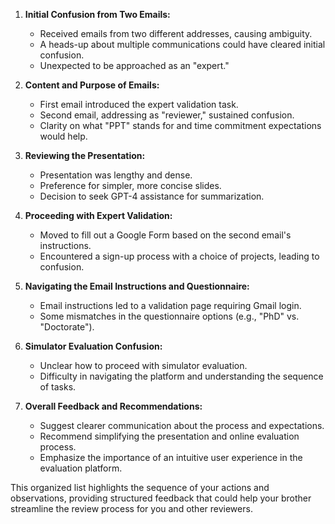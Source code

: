  

1. **Initial Confusion from Two Emails:**
   - Received emails from two different addresses, causing ambiguity.
   - A heads-up about multiple communications could have cleared initial confusion.
   - Unexpected to be approached as an "expert."

2. **Content and Purpose of Emails:**
   - First email introduced the expert validation task.
   - Second email, addressing as "reviewer," sustained confusion.
   - Clarity on what "PPT" stands for and time commitment expectations would help.

3. **Reviewing the Presentation:**
   - Presentation was lengthy and dense.
   - Preference for simpler, more concise slides.
   - Decision to seek GPT-4 assistance for summarization.

4. **Proceeding with Expert Validation:**
   - Moved to fill out a Google Form based on the second email's instructions.
   - Encountered a sign-up process with a choice of projects, leading to confusion.

5. **Navigating the Email Instructions and Questionnaire:**
   - Email instructions led to a validation page requiring Gmail login.
   - Some mismatches in the questionnaire options (e.g., "PhD" vs. "Doctorate").

6. **Simulator Evaluation Confusion:**
   - Unclear how to proceed with simulator evaluation.
   - Difficulty in navigating the platform and understanding the sequence of tasks.

7. **Overall Feedback and Recommendations:**
   - Suggest clearer communication about the process and expectations.
   - Recommend simplifying the presentation and online evaluation process.
   - Emphasize the importance of an intuitive user experience in the evaluation platform.

This organized list highlights the sequence of your actions and observations, providing structured feedback that could help your brother streamline the review process for you and other reviewers.
